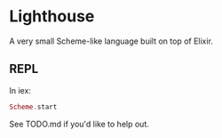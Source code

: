 # Lighthouse

A very small Scheme-like language built on top of Elixir.

## REPL

In iex:

```elixir
Scheme.start
```

See TODO.md if you'd like to help out.
